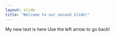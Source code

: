 ```yaml
---
layout: slide
title: "Welcome to our second slide!"
---
```

My new text is here
Use the left arrow to go back!
